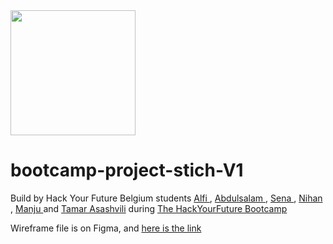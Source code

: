 <div>

<img src="https://2019.summerofcode.be/static/img/partners-svg/hackyourfuture.svg" height="200px"/>

</div>

# bootcamp-project-stich-V1

Build by Hack Your Future Belgium students <a href="https://github.com/AlfiYusrina"> Alfi </a>, <a href="https://github.com/abdulsalamalmahdi"> Abdulsalam </a>, <a href="https://github.com/msenaavci"> Sena </a>, <a href="https://github.com/Nihan2019"> Nihan </a>, <a href="https://github.com/prabhamanju"> Manju </a> and <a href="https://github.com/TamarAsashvili">Tamar Asashvili</a> during <a href="https://bootcamp.hackyourfuture.be/">The HackYourFuture Bootcamp</a>

Wireframe file is on Figma, and [here is the link](https://www.figma.com/file/C4lRRzKwJTmQMYWPe86iNP/Stich?node-id=49%3A107)
